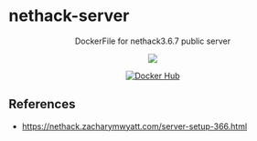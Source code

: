 # nethack-server

<p align="center">
  <p align="center">DockerFile for nethack3.6.7 public server</p>
  <p align="center"><a href="https://github.com/4nm1tsu/nethack-server/actions/workflows/docker-build.yml"><img src="https://github.com/4nm1tsu/nethack-server/actions/workflows/docker-build.yml/badge.svg"></img></a></p>
  <p align="center">
    <a href="https://hub.docker.com/r/4nm1tsu/nethack-server/tags"><img alt="Docker Hub" src="http://dockeri.co/image/4nm1tsu/nethack-server"></a>
  </p>
</p>

## References

- <https://nethack.zacharymwyatt.com/server-setup-366.html>

